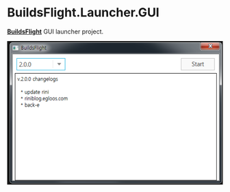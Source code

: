 BuildsFlight.Launcher.GUI
====

__[BuildsFlight](https://github.com/pjc0247/BuildsFlight)__ GUI launcher project.<br>

![prev](prev.png)